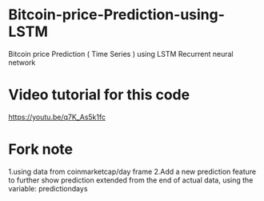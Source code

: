 # Bitcoin-price-Prediction-using-LSTM
Bitcoin price Prediction ( Time Series ) using LSTM Recurrent neural network
# Video tutorial for this code
https://youtu.be/q7K_As5k1fc
# Fork note
1.using data from coinmarketcap/day frame
2.Add a new prediction feature to further show prediction extended from the end of actual data, using the variable: predictiondays
